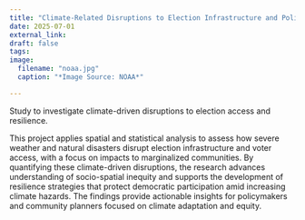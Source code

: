 ```yaml
---
title: "Climate-Related Disruptions to Election Infrastructure and Political Participation"
date: 2025-07-01
external_link: 
draft: false
tags:
image: 
  filename: "noaa.jpg"
  caption: "*Image Source: NOAA*"

---
```


Study to investigate climate-driven disruptions to election access and resilience.

<!--more-->

This project applies spatial and statistical analysis to assess how severe weather and natural disasters disrupt election infrastructure and voter access, with a focus on impacts to marginalized communities. By quantifying these climate-driven disruptions, the research advances understanding of socio-spatial inequity and supports the development of resilience strategies that protect democratic participation amid increasing climate hazards. The findings provide actionable insights for policymakers and community planners focused on climate adaptation and equity.
